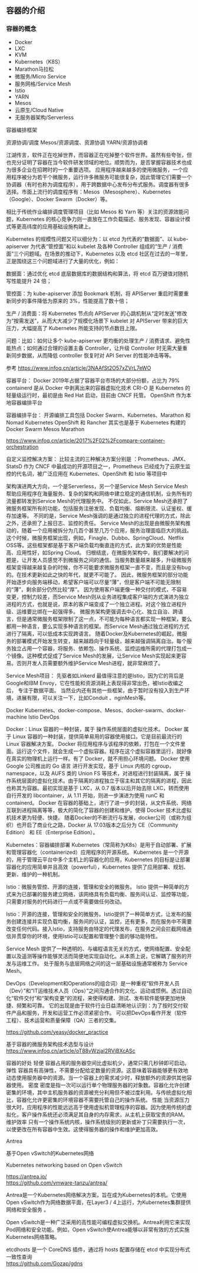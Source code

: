 ## 容器的介绍


### 容器的概念

- Docker
- LXC
- KVM
- Kubernetes（K8S）
- Marathon马拉松
- 微服务/Micro Service
- 服务网格/Service Mesh
- Istio
- YARN
- Mesos
- 云原生/Cloud Native
- 无服务器架构/Serverless


容器编排框架


资源协调/调度
Mesos/资源调度、资源协调
YARN/资源协调者



江湖传言，软件正在吃掉世界，而容器正在吃掉整个软件世界。虽然有些夸张，但也充分证明了容器在当今软件研发领域的地位。顺势而为，是否掌握容器技术也成为很多企业在招聘时的一个重要选项。
应用程序越来越多的使用微服务，一个应用程序被分为若干个微服务，运行许多微服务可能很复杂，因此管理它们需要一个协调器（有时也称为调度程序），用于跨数据中心发布分布式服务。调度器有很多选择。市面上流行的调度程序有：Mesos（Mesosphere）、Kubernetes（Google）、Docker Swarm（Docker）等。

相比于传统作业编排调度管理项目（比如 Mesos 和 Yarn 等）关注的资源效能问题，Kubernetes 的核心竞争力则一直放在工作负载描述、服务发现、容器设计模式等更高纬度的应用基础设施构建上。

Kubernetes 的规模性问题又可以细分为：以 etcd 为代表的“数据面”、以 kube-apiserver 为代表“管控面”和以 kubelet 及各种 Controller 组成的“生产 / 消费面”三个问题域。在场景的推动下，Kubernetes 以及 etcd 社区在过去的一年里，正是围绕这三个问题域进行了大量的优化，例如：

数据面：通过优化 etcd 底层数据库的数据结构和算法，将 etcd 百万键值对随机写性能提升 24 倍；

管控面：为 kube-apiserver 添加 Bookmark 机制，将 APIServer 重启时需要重新同步的事件降低为原来的 3%，性能提高了数十倍；

生产 / 消费面：将 Kubernetes 节点向 APIServer 的心跳机制从“定时发送”修改为“按需发送”，从而大大减少了规模化场景下 kubelet 对 APIServer 带来的巨大压力，大幅提高了 Kubernetes 所能支持的节点数目上限。

问题：比如：如何让多个 kube-apiserver 更均衡的处理生产 / 消费请求、避免性能热点；如何通过合理的设置主备 Controller，让升级 Controller 时无需大量重新同步数据，从而降低 controller 恢复时对 API Server 的性能冲击等等。

参考
https://www.infoq.cn/article/3NAAfSt2O57xZVrL7eWO






容器平台：
Docker 2019年占据了容器平台市场的大部分份额，占比为 79%
containerd 是从 Docker 中剥离出来的容器虚拟化技术
CRI-O 是 Kubernetes 的轻量级运行时，最初是由 Red Hat 启动，目前由 CNCF 托管。
OpenShift 作为本地容器编排平台



容器编排平台：
开源编排工具包括 Docker Swarm、Kubernetes、Marathon 和 Nomad
Kubernetes
OpenShift 和 Rancher 其实也是基于 Kubernetes 构建的
Docker Swarm
Mesos
Marathon

https://www.infoq.cn/article/2017%2F02%2Fcompare-container-orchestration



自定义监控解决方案：
比较主流的三种解决方案分别是 ：Prometheus、JMX、StatsD
作为 CNCF 中最成功的开源项目之一，Prometheus 已经成为了云原生监控的代名词，被广泛应用在 Kubernetes、OpenShift 和 Istio 等项目中



架构演进两大方向，一个是Serverless，另一个是Service Mesh
Service Mesh帮助应用程序在海量服务、复杂的架构和网络中建立稳定的通信机制，业务所有的流量都转发到Service Mesh的代理服务中。 不仅如此，Service Mesh还承担了微服务框架所有的功能，包括服务注册发现、负载均衡、熔断限流、认证鉴权、缓存加速等。
不同的是，Service Mesh强调的是通过独立的进程代理的方式，除此之外，还承担了上报日志、监控的责任。
Service Mesh的出现是由微服务架构推动的，随着一个应用被拆分为几百个甚至几万个应用，服务治理面临巨大的挑战。这个时候，微服务框架出现，例如，Finagle、Dubbo、SpringCloud、Netflix OSS等。这些框架都是基于客户端负载均衡直连的方式，此方案的优势是性能高、应用性好，如Spring Cloud。
归根结底，在微服务架构中，我们要解决的问题是，让开发人员感觉不到微服务之间的通信。当服务数量越来越多，升级微服务框架变得越来越复杂的时候，你不可能要求微服务框架一直不变，而且是没有bug的。在技术更新如此之快的年代，就更不可能了。 因此，微服务框架的部分功能开始逐步向服务端移动，希望客户端可以尽量“薄”，但是客户端不可能无限制的“薄”，剩余部分仍然比较“厚”。
因为使用客户端更像一种交付的模式，不容易变更，控制力较差，而Service Mesh则从业务进程集成客户端的方式演进为独立进程的方式，也就是说，原本的客户端变成了一个独立进程。对这个独立进程升级、运维要比绑在一起强得多。
微服务架构更强调去中心化、独立自治、跨语言，但是通常微服务框架限制了这一点，不可能为每种语言都实现一种框架，要么都用一种语言，要么实现多种语言的框架。而Service Mesh通过独立进程的方式进行了隔离，可以低成本实现跨语言。 随着Docker及Kubernetes的崛起，微服务的部署模式开始发生转变，越来越趋向于轻量级，越来越强调隔离自治。每个服务独立占用一个容器，将服务、依赖包、操作系统、监控运维所需的代理打包成一个镜像。这种模式促成了Service Mesh的发展，让Service Mesh实现起来更容易。否则开发人员需要额外维护Service Mesh进程，就非常麻烦了。



Service Mesh项目：
先驱者如Linkerd
最值得注意的是Istio，因为它的背后是Google和IBM
Envoy，它在性能和资源消耗上表现得非常出色，被Istio收编之后， 专注于数据平面。
当然业内还有其他一些框架，由于暂时没有投入到生产环境，进展有限，可以关注一下，比如Conduit 、nginMesh等。




Docker
Kubernetes、docker-compose、Mesos、docker-swarm、docker-machine
Istio
DevOps




Docker：Linux 容器的一种封装，属于 操作系统层面的虚拟化技术。
Docker 属于 Linux 容器的一种封装，提供简单易用的容器使用接口。它是目前最流行的 Linux 容器解决方案。
Docker 将应用程序与该程序的依赖，打包在一个文件里面。运行这个文件，就会生成一个虚拟容器。程序在这个虚拟容器里运行，就好像在真实的物理机上运行一样。有了 Docker，就不用担心环境问题。
Docker 使用 Google 公司推出的 Go 语言 进行开发实现，基于 Linux 内核的 cgroup，namespace，以及 AUFS 类的 Union FS 等技术，对进程进行封装隔离，属于 操作系统层面的虚拟化技术。由于隔离的进程独立于宿主和其它的隔离的进程，因此也称其为容器。最初实现是基于 LXC，从 0.7 版本以后开始去除 LXC，转而使用自行开发的 libcontainer，从 1.11 开始，则进一步演进为使用 runC 和 containerd。
Docker 在容器的基础上，进行了进一步的封装，从文件系统、网络互联到进程隔离等等，极大的简化了容器的创建和维护。使得 Docker 技术比虚拟机技术更为轻便、快捷。
随着Docker的不断流行与发展，docker公司（或称为组织）也开启了商业化之路，Docker 从 17.03版本之后分为 CE（Community Edition） 和 EE（Enterprise Edition）。




Kubernetes：容器编排部署
Kubernetes（常简称为K8s）是用于自动部署、扩展和管理容器化（containerized）应用程序的开源系统。
Kubernetes 是一个开源的，用于管理云平台中多个主机上的容器化的应用，Kubernetes 的目标是让部署容器化的应用简单并且高效（powerful），Kubernetes 提供了应用部署、规划、更新、维护的一种机制。



Istio：微服务管控、开源的连接，管理和安全的微服务。
Istio 提供一种简单的方式来为已部署的服务建立网络，该网络具有负载均衡、服务间认证、监控等功能，只需要对服务的代码进行一点或不需要做任何改动。

Istio：开源的连接，管理和安全的微服务。Istio提供了一种简单方式，让发布的服务创建连接并实现负载均衡，服务间的认证，监控，还有更多，而在服务中不需要改变任何代码。接入Istio，支持服务由特定的代理发布，在服务之间会拦截网络通信并贯穿你的环境，使用Istio可以配置和管理整个面的够功能特性。

Service Mesh 提供了一种透明的、与编程语言无关的方式，使网络配置、安全配置以及遥测等操作能够灵活而简便地实现自动化。从本质上说，它解耦了服务的开发与运维工作。
处于服务与底层网络之间的这一层基础设施通常被称为 Service Mesh。



DevOps（Development和Operations的组合词）是一种重视“软件开发人员（Dev）”和“IT运维技术人员（Ops）”之间沟通合作的文化、运动或惯例。透过自动化“软件交付”和“架构变更”的流程，来使得构建、测试、发布软件能够更加地快捷、频繁和可靠。
它的出现是由于软件行业日益清晰地认识到：为了按时交付软件产品和服务，开发和运营工作必须紧密合作。
可以把DevOps看作开发（软件工程）、技术运营和质量保障（QA）三者的交集。




https://github.com/yeasy/docker_practice


基于容器的微服务架构技术选型与设计
https://www.infoq.cn/article/oT88vWzjaI2RVjBXcASc



容器的好处
轻便
容器占用的服务器空间比虚拟机少，通常只需几秒钟即可启动。
弹性
容器具有高弹性，不需要分配给定数量的资源。这意味着容器能够更有效地动态使用服务器中的资源。当一个容器上的需求减少时，释放额外的资源供其他容器使用。
密度
密度是指一次可以运行单个物理服务器的对象数。容器化允许创建密集的环境，其中主机服务器的资源被充分利用但不被过度利用。与传统虚拟化相比，容器化允许更密集的环境容器不需要托管自己的操作系统。
性能
当资源压力很大时，应用程序的性能远远高于使用虚拟机管理程序的容器。因为使用传统的虚拟化，客户操作系统还必须满足其自身的内存需求，从主机上获取宝贵的RAM。
维护效率
只有一个操作系统内核，操作系统级别的更新或补丁只需要执行一次，以使更改在所有容器中生效。这使得服务器的操作和维护更加高效。



Antrea

基于Open vSwitch的Kubernetes网络

Kubernetes networking based on Open vSwitch

https://antrea.io/  
https://github.com/vmware-tanzu/antrea/

Antrea是一个Kubernetes网络解决方案，旨在成为Kubernetes的本机。它使用Open vSwitch作为网络数据平面，在Layer3 / 4上运行，为Kubernetes集群提供网络和安全服务 。

Open vSwitch是一种广泛采用的高性能可编程虚拟交换机。Antrea利用它来实现Pod网络和安全功能。例如，Open vSwitch使Antrea能够以非常有效的方式实施Kubernetes网络策略。



etcdhosts 是一个 CoreDNS 插件，通过将 hosts 配置存储在 etcd 中实现分布式一致性查询  
https://github.com/Gozap/gdns  




